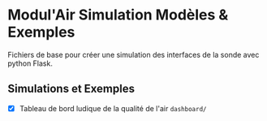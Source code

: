 # Modul'Air Simulation Modèles & Exemples

Fichiers de base pour créer une simulation des interfaces de la sonde avec python Flask.

## Simulations et Exemples 
- [x] Tableau de bord ludique de la qualité de l'air `dashboard/`